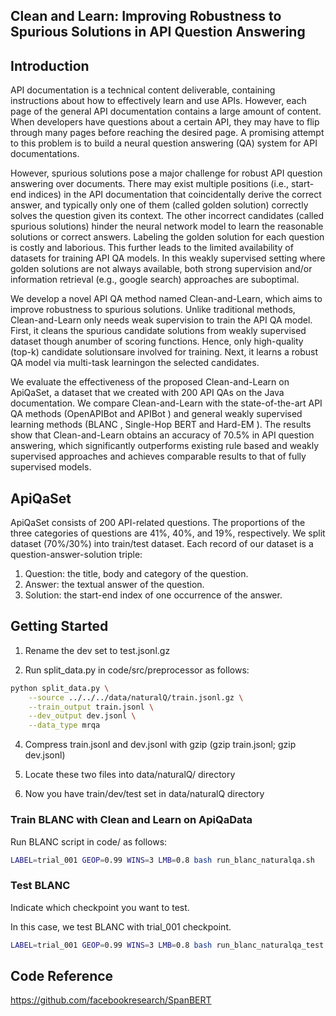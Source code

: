 ## Clean and Learn: Improving Robustness to Spurious Solutions in API Question Answering

## Introduction

API documentation is a technical content deliverable, containing instructions about how to effectively learn and use APIs. However, each page of the general API documentation contains a large amount of content. When developers have questions about a certain API, they may have to flip through many pages before reaching the desired page. A promising attempt to this problem is to build a neural question answering (QA) system for API documentations.

However, spurious solutions pose a major challenge for robust API question answering over documents. There may exist multiple positions (i.e., start-end indices) in the API documentation that coincidentally derive the correct answer, and typically only one of them (called golden solution) correctly solves the question given its context. The other incorrect candidates (called spurious solutions) hinder the neural network model to learn the reasonable solutions or correct answers. Labeling the golden solution for each question is costly and laborious. This further leads to the limited availability of datasets for training API QA models. In this weakly supervised setting where golden solutions are not always available, both strong supervision and/or information retrieval (e.g., google search) approaches are suboptimal.

We  develop  a  novel  API  QA  method  named Clean-and-Learn, which aims to improve robustness to spurious solutions. Unlike traditional methods, Clean-and-Learn only needs weak supervision to train the API QA model. First, it cleans the spurious candidate solutions from weakly supervised dataset though anumber of scoring functions. Hence, only high-quality (top-k) candidate solutionsare involved for training. Next, it learns a robust QA model via multi-task learningon the selected candidates.


We evaluate the effectiveness of the proposed Clean-and-Learn on ApiQaSet, a dataset that we created with 200 API QAs on the Java documentation. We compare Clean-and-Learn with the state-of-the-art API QA methods (OpenAPIBot and APIBot ) and general weakly supervised learning methods (BLANC , Single-Hop BERT  and Hard-EM ). The results show that Clean-and-Learn obtains an accuracy of 70.5% in API question answering, which significantly outperforms existing  rule  based  and  weakly  supervised  approaches  and  achieves  comparable results to that of fully supervised models.

## ApiQaSet

ApiQaSet consists of 200 API-related questions. The proportions of the three categories of questions are 41%, 40%, and 19%, respectively. We split dataset (70%/30%) into train/test dataset. Each record of our dataset is a question-answer-solution triple:
1. Question: the title, body and category of the question.
2. Answer: the textual answer of the question.
3. Solution: the start-end index of one occurrence of the answer.


## Getting Started

1. Rename the dev set to test.jsonl.gz

2. Run split_data.py in code/src/preprocessor as follows:

```bash
python split_data.py \
    --source ../../../data/naturalQ/train.jsonl.gz \
    --train_output train.jsonl \
    --dev_output dev.jsonl \
    --data_type mrqa
```

4. Compress train.jsonl and dev.jsonl with gzip (gzip train.jsonl; gzip dev.jsonl)

5. Locate these two files into data/naturalQ/ directory

6. Now you have train/dev/test set in data/naturalQ directory


### Train BLANC with Clean and Learn on ApiQaData

Run BLANC script in code/ as follows:

```bash
LABEL=trial_001 GEOP=0.99 WINS=3 LMB=0.8 bash run_blanc_naturalqa.sh
```

### Test BLANC

Indicate which checkpoint you want to test.

In this case, we test BLANC with trial_001 checkpoint.

```bash
LABEL=trial_001 GEOP=0.99 WINS=3 LMB=0.8 bash run_blanc_naturalqa_test.sh
```

## Code Reference

https://github.com/facebookresearch/SpanBERT

